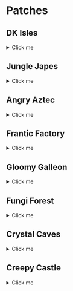 # Patches 

## DK Isles
<details>
<summary>Click me</summary>

| Map | Name |
| --- | ---- |
| Isles | DK Isles: On Aztec Building | 
| Isles | DK Isles: Under Caves Lobby Entrance | 
| Isles | DK Isles: Front of Fungi Building | 
| Training Grounds | DK Isles - Training Grounds: Banana Hoard | 
| Training Grounds | DK Isles - Training Grounds: Rear Inside Tunnel | 
| KLumsy | DK Isles - K Lumsy: Inside K. Lumsy's Cage | 
| Creepy Castle Lobby | DK Isles - Creepy Castle Lobby: Castle Lobby | 
| Isles | DK Isles: Isles Boulders | 
| Isles | DK Isles: Behind BFI | 
| Isles | DK Isles: Back of Kroc Isle (Lower) | 
| Isles | DK Isles: Back of Kroc Isle (Middle) | 
| Isles | DK Isles: Kroc Isle Left Arm | 
| Isles | DK Isles: In Fungi Boulder | 
| Isles | DK Isles: Behind Fungi Building | 
| Isles | DK Isles: Behind Aztec Building | 
| Banana Fairy Room | DK Isles - Banana Fairy Room: Behind Fairy Chair | 
| Banana Fairy Room | DK Isles - Banana Fairy Room: Behind the Rareware Door | 
| KLumsy | DK Isles - K Lumsy: Under K. Lumsy | 
| Hideout Helm Lobby | DK Isles - Hideout Helm Lobby: Next to Tag Barrel | 
| Hideout Helm Lobby | DK Isles - Hideout Helm Lobby: Blueprint Platform | 
| Jungle Japes Lobby | DK Isles - Jungle Japes Lobby: Near Tag Barrel | 
| Angry Aztec Lobby | DK Isles - Angry Aztec Lobby: Behind Feather Door | 
| Frantic Factory Lobby | DK Isles - Frantic Factory Lobby: High Platform | 
| Gloomy Galleon Lobby | DK Isles - Gloomy Galleon Lobby: Behind Mini Monkey Gate | 
| Fungi Forest Lobby | DK Isles - Fungi Forest Lobby: On Tag Crate | 
| Crystal Caves Lobby | DK Isles - Crystal Caves Lobby: On the Lava | 
| Creepy Castle Lobby | DK Isles - Creepy Castle Lobby: Behind the entrance | 
| Isles Snide Room | DK Isles - Isles Snide Room: Next to Snides | 
| Training Grounds | DK Isles - Training Grounds: On the entrance hill | 
| Training Grounds | DK Isles - Training Grounds: On the rear hill | 
| Treehouse | DK Isles - Treehouse: Back of the treehouse | 
</details>

## Jungle Japes
<details>
<summary>Click me</summary>

| Map | Name |
| --- | ---- |
| Jungle Japes | Jungle Japes: On Painting Hill | 
| Jungle Japes | Jungle Japes: Inside Diddy's Cavern | 
| Jungle Japes | Jungle Japes: Near Cannon to Diddy-freeing cage | 
| Jungle Japes | Jungle Japes: Near the Vine Pit | 
| Jungle Japes | Jungle Japes: On the useless Lanky ramp | 
| Jungle Japes | Jungle Japes: Cranky-tunnel Crossing | 
| Jungle Japes | Jungle Japes: Directly behind Cranky | 
| Jungle Japes | Jungle Japes: Next to topright's hut | 
| Jungle Japes | Jungle Japes: Behind Chunky Boulder | 
| Jungle Japes | Jungle Japes: Inside the first tunnel - later half | 
| Jungle Japes | Jungle Japes: Next to level entrance | 
| Jungle Japes | Jungle Japes: Next to first tunnel entrance | 
| Jungle Japes | Jungle Japes: Behind Diddy's Mountain | 
</details>

## Angry Aztec
<details>
<summary>Click me</summary>

| Map | Name |
| --- | ---- |
| Angry Aztec | Angry Aztec: Oasis | 
| Aztec Chunky5DTemple | Angry Aztec - Aztec Chunky5D Temple: Chunky 5DT | 
| Angry Aztec | Angry Aztec: Behind Chunky Cage | 
| Angry Aztec | Angry Aztec: Entrance tunnel - near DK door | 
| Angry Aztec | Angry Aztec: Next to Tiny Temple - left | 
| Angry Aztec | Angry Aztec: Next to Tiny Temple - right | 
| Angry Aztec | Angry Aztec: Behind Llama Cage | 
| Aztec Tiny Temple | Angry Aztec - Aztec Tiny Temple: Main room back-left | 
| Aztec Tiny Temple | Angry Aztec - Aztec Tiny Temple: Next to Tiny cage | 
| Angry Aztec | Angry Aztec: Next to Llama Temple | 
| Angry Aztec | Angry Aztec: Next to Snide | 
| Angry Aztec | Angry Aztec: Behind Gong-tower | 
| Angry Aztec | Angry Aztec: Left of Gong-tower | 
| Aztec Llama Temple | Angry Aztec - Aztec Llama Temple: Next to Llama Left | 
| Aztec Llama Temple | Angry Aztec - Aztec Llama Temple: Next to Llama Right | 
</details>

## Frantic Factory
<details>
<summary>Click me</summary>

| Map | Name |
| --- | ---- |
| Frantic Factory | Frantic Factory: Dark Room | 
| Frantic Factory | Frantic Factory: Middle of Entrance Room | 
| Frantic Factory | Frantic Factory: Clock-in room left | 
| Frantic Factory | Frantic Factory: Clock-in room right | 
| Frantic Factory | Frantic Factory: Halfway the hatch near entrance - next to the window - Tiny's 10 CB | 
| Frantic Factory | Frantic Factory: Tunnel to production room | 
| Frantic Factory | Frantic Factory: Next to DK Arcade | 
| Frantic Factory | Frantic Factory: Near Snide | 
| Frantic Factory | Frantic Factory: On Diddy's Block Tower | 
| Frantic Factory | Frantic Factory: In Lanky's Piano Room | 
| Frantic Factory | Frantic Factory: In Diddy's Pincode enemies room | 
| Frantic Factory | Frantic Factory: In front of Chunky's toy boss room | 
| Frantic Factory | Frantic Factory: Near Funky | 
| Frantic Factory | Frantic Factory: Tiny race entry area | 
| Frantic Factory | Frantic Factory: R&D lever room - by Tiny's barrel | 
</details>

## Gloomy Galleon
<details>
<summary>Click me</summary>

| Map | Name |
| --- | ---- |
| Galleon Lighthouse | Gloomy Galleon - Galleon Lighthouse: Interior Rear | 
| Gloomy Galleon | Gloomy Galleon: On the ship near Cranky | 
| Gloomy Galleon | Gloomy Galleon: Next to cannon in cannonball room | 
| Gloomy Galleon | Gloomy Galleon: Entrance tunnel - under tag barrel | 
| Gloomy Galleon | Gloomy Galleon: Next to Lighthouse ladder | 
| Galleon Lighthouse | Gloomy Galleon - Galleon Lighthouse: Behind Whomp's Fortress floor 2 | 
| Galleon Lighthouse | Gloomy Galleon - Galleon Lighthouse: On top of Whomp's Fortress | 
| Galleon Sick Bay | Gloomy Galleon - Galleon Sick Bay: Chunky ship entrance | 
| Galleon Sick Bay | Gloomy Galleon - Galleon Sick Bay: Chunky ship - backleft corner | 
| Galleon Sick Bay | Gloomy Galleon - Galleon Sick Bay: Chunky ship - behind the non-alcoholic tower | 
| Gloomy Galleon | Gloomy Galleon: Next to Cannonball - in front | 
| Gloomy Galleon | Gloomy Galleon: Next to Cannonball - behind | 
| Gloomy Galleon | Gloomy Galleon: Behind Chunky's Big GB Chest | 
| Gloomy Galleon | Gloomy Galleon: Behind the ship you shoot onto with the cannon | 
| Gloomy Galleon | Gloomy Galleon: In front of Cranky | 
</details>

## Fungi Forest
<details>
<summary>Click me</summary>

| Map | Name |
| --- | ---- |
| Fungi Forest | Fungi Forest: Beanstalk | 
| Fungi Forest | Fungi Forest: Mill Grass | 
| Fungi Forest | Fungi Forest: Top of Owl Tree | 
| Fungi Forest | Fungi Forest: Near BBlast | 
| Fungi Forest | Fungi Forest: Under the Owl Tree | 
| Fungi Forest | Fungi Forest: Next to Rabbit's house | 
| Forest Mill Front | Fungi Forest - Forest Mill Front: Inside the water mill - near DK's levers | 
| Forest Mill Back | Fungi Forest - Forest Mill Back: Inside the water mill - near Chunky's coins (Chunky's punch door) | 
| Fungi Forest | Fungi Forest: Next to Diddy Pad | 
| Forest Thornvine Barn | Fungi Forest - Forest Thornvine Barn: Next to ladder | 
| Forest Giant Mushroom | Fungi Forest - Forest Giant Mushroom: Next to a cannon | 
| Forest Giant Mushroom | Fungi Forest - Forest Giant Mushroom: Next to the cannon below the night door | 
| Fungi Forest | Fungi Forest: Next to Crusher Output | 
| Fungi Forest | Fungi Forest: On the Tomato Field | 
| Fungi Forest | Fungi Forest: Near Funky with the fenced in Chunky coins | 
</details>

## Crystal Caves
<details>
<summary>Click me</summary>

| Map | Name |
| --- | ---- |
| Crystal Caves | Crystal Caves: Giant Kosha Room | 
| Crystal Caves | Crystal Caves: Near lanky's 1DC - lower | 
| Crystal Caves | Crystal Caves: Near Funky under Diddy's barrel | 
| Crystal Caves | Crystal Caves: Near Diddy's top 5D Cabin door | 
| Crystal Caves | Crystal Caves: Near Tag barrel at 5D Cabin | 
| Crystal Caves | Crystal Caves: Next to Ice Castle | 
| Crystal Caves | Crystal Caves: Next to Lanky's 1DC - upper | 
| Crystal Caves | Crystal Caves: Next to Donkey's 1DC - left | 
| Caves Frozen Castle | Crystal Caves - Caves Frozen Castle: Next to Slam Puzzle - left | 
| Caves Frozen Castle | Crystal Caves - Caves Frozen Castle: Next to Slam Puzzle - right | 
| Crystal Caves | Crystal Caves: On top of the Igloo | 
| Crystal Caves | Crystal Caves: Under tag barrel near igloo | 
| Crystal Caves | Crystal Caves: Near Primate Punch wall opposite cranky | 
| Crystal Caves | Crystal Caves: Near Primate Punch wall near entrance | 
| Crystal Caves | Crystal Caves: Near Primate Punch wall near snide | 
</details>

## Creepy Castle
<details>
<summary>Click me</summary>

| Map | Name |
| --- | ---- |
| Creepy Castle | Creepy Castle: Top of Castle near shop | 
| Creepy Castle | Creepy Castle: Near the Catacombs Door | 
| Creepy Castle | Creepy Castle: Upper Gravestone | 
| Creepy Castle | Creepy Castle: Top of Castle near fence | 
| Castle Ballroom | Creepy Castle - Castle Ballroom: Ballroom - Back Left | 
| Castle Ballroom | Creepy Castle - Castle Ballroom: Ballroom - Back Right | 
| Castle Museum | Creepy Castle - Castle Museum: Museum - Pillar Front | 
| Castle Museum | Creepy Castle - Castle Museum: Museum - Pillar Back Right | 
| Castle Museum | Creepy Castle - Castle Museum: Museum - Pillar Back Left | 
| Creepy Castle | Creepy Castle: Next to Greenhouse | 
| Castle Crypt | Creepy Castle - Castle Crypt: 3Kong crypt entrance | 
| Castle Mausoleum | Creepy Castle - Castle Mausoleum: 2kong crypt entrance | 
| Creepy Castle | Creepy Castle: Between the catacombs door and Tiny Kasplat | 
| Creepy Castle | Creepy Castle: Next to the Drawing Drawbridge | 
| Creepy Castle | Creepy Castle: Next to Lanky coin tree (near catacombs door) | 
| Castle Dungeon | Creepy Castle - Castle Dungeon: Under the chunky balloon without coins | 
</details>

